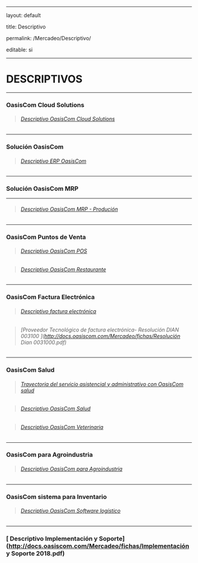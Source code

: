 ﻿---

layout: default

title: Descriptivo

permalink: /Mercadeo/Descriptivo/

editable: si

---



# DESCRIPTIVOS

--------------------------------------------------------
### OasisCom Cloud Solutions



>###### [Descriptivo OasisCom Cloud Solutions](https://www.oasiscom.com/descriptivo-cloud-solutions/)

----

### Solución OasisCom


>###### [Descriptivo ERP OasisCom](http://docs.oasiscom.com/Mercadeo/fichas/Descriptivo-solucion-erp-oasiscom.pdf)

---

### Solución OasisCom MRP

----

>###### [Descriptivo OasisCom MRP - Produción](http://docs.oasiscom.com/Mercadeo/fichas/Descriptivo-MRP-oasiscom.pdf)

----

### OasisCom Puntos de Venta 

>###### [Descriptivo OasisCom POS](http://docs.oasiscom.com/Mercadeo/Descriptivo/Descriptivo-POS.pdf)

>###### [Descriptivo OasisCom Restaurante](http://docs.oasiscom.com/Mercadeo/fichas/Descriptivo-OasisCom_restaurante.pdf)

---



### OasisCom Factura Electrónica



>###### [Descriptivo factura electrónica](http://docs.oasiscom.com/Mercadeo/fichas/Descriptivo-de-facturacion-electronica-OasisCom2019.pdf)

>###### [Proveedor Tecnológico de factura electrónica- Resolución DIAN 003100 ](http://docs.oasiscom.com/Mercadeo/fichas/Resolución Dian 0031000.pdf)





---

### OasisCom Salud





>###### [Trayectoria del servicio asistencial y administrativo con OasisCom salud](http://docs.oasiscom.com/Mercadeo/fichas/OasisCom_Salud_flujograma.png)

>###### [Descriptivo OasisCom Salud](http://docs.oasiscom.com/Mercadeo/fichas/Descriptivo_OasisCom_Salud.pdf)

>###### [Descriptivo OasisCom Veterinaria](http://docs.oasiscom.com/Mercadeo/fichas/Descriptivo_OasisCom_veterinaria.pdf)



---



### OasisCom para Agroindustria

>###### [Descriptivo OasisCom para Agroindustria](http://docs.oasiscom.com/Mercadeo/fichas/Descriptivo-OasisCom-para-Agroindustrias.pdf)



---

### OasisCom sistema para Inventario

>###### [Descriptivo OasisCom Software logístico](http://docs.oasiscom.com/Mercadeo/fichas/Descriptivo-LOGISTICA.pdf)



---

### [ Descriptivo Implementación y Soporte](http://docs.oasiscom.com/Mercadeo/fichas/Implementación y Soporte 2018.pdf)



